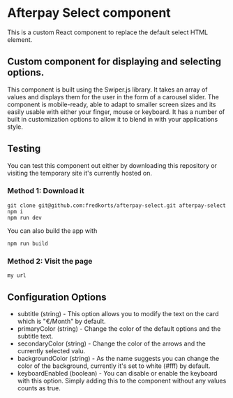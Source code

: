 # Afterpay Select component

This is a custom React component to replace the default select HTML element.

## Custom component for displaying and selecting options.

This component is built using the Swiper.js library. It takes an array of values and displays them for the user in the form of a carousel slider. The component is mobile-ready, able to adapt to smaller screen sizes and its easily usable with either your finger, mouse or keyboard.
It has a number of built in customization options to allow it to blend in with your applications style.

## Testing

You can test this component out either by downloading this repository or visiting the temporary site it's currently hosted on.

### Method 1: Download it

```
git clone git@github.com:fredkorts/afterpay-select.git afterpay-select
npm i
npm run dev
```

You can also build the app with

```
npm run build
```

### Method 2: Visit the page

```
my url
```

## Configuration Options

- subtitle (string) - This option allows you to modify the text on the card which is "€/Month" by default.
- primaryColor (string) - Change the color of the default options and the subtitle text.
- secondaryColor (string) - Change the color of the arrows and the currently selected valu.
- backgroundColor (string) - As the name suggests you can change the color of the background, currently it's set to white (#fff) by default.
- keyboardEnabled (boolean) - You can disable or enable the keyboard with this option. Simply adding this to the component without any values counts as true.
